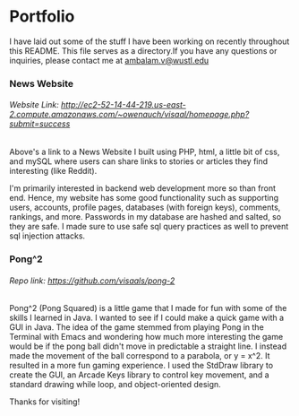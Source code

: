 # Portfolio
I have laid out some of the stuff I have been working on recently throughout this README. This file serves as a directory.If you have any questions or inquiries, please contact me at ambalam.v@wustl.edu


### News Website
###### Website Link: http://ec2-52-14-44-219.us-east-2.compute.amazonaws.com/~owenauch/visaal/homepage.php?submit=success
Above's a link to a News Website I built using PHP, html, a little bit of css, and mySQL where users can share links to stories or articles they find interesting (like Reddit).

I'm primarily interested in backend web development more so than front end. Hence, my website has some good functionality such as supporting users, accounts, profile pages, databases (with foreign keys), comments, rankings, and more. Passwords in my database are hashed and salted, so they are safe. I made sure to use safe sql query practices as well to prevent sql injection attacks.

### Pong^2
###### Repo link: https://github.com/visaals/pong-2
Pong^2 (Pong Squared) is a little game that I made for fun with some of the skills I learned in Java. I wanted to see if I could make a quick game with a GUI in Java. The idea of the game stemmed from playing Pong in the Terminal with Emacs and wondering how much more interesting the game would be if the pong ball didn't move in predictable a straight line. I instead made the movement of the ball correspond to a parabola, or y = x^2. It resulted in a more fun gaming experience. I used the StdDraw library to create the GUI, an Arcade Keys library to control key movement, and a standard drawing while loop, and object-oriented design.





Thanks for visiting!
